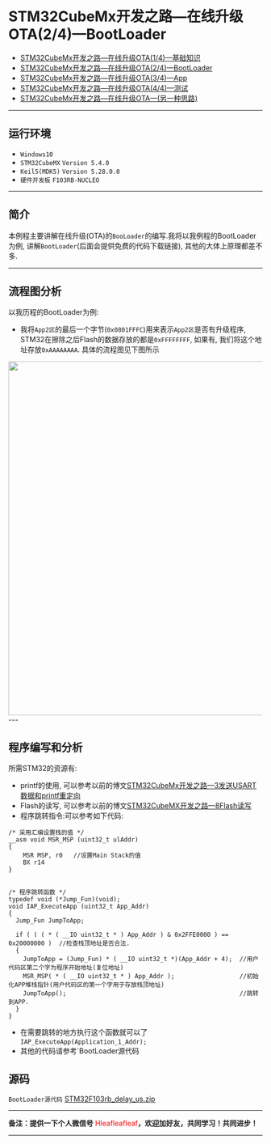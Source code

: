 # STM32CubeMx开发之路—在线升级OTA(2/4)—BootLoader

* [STM32CubeMx开发之路—在线升级OTA(1/4)—基础知识](https://blog.csdn.net/weixin_41294615/article/details/104669663)
* [STM32CubeMx开发之路—在线升级OTA(2/4)—BootLoader](https://blog.csdn.net/weixin_41294615/article/details/104669701)
* [STM32CubeMx开发之路—在线升级OTA(3/4)—App](https://blog.csdn.net/weixin_41294615/article/details/104669732)
* [STM32CubeMx开发之路—在线升级OTA(4/4)—测试](https://blog.csdn.net/weixin_41294615/article/details/104669766)
* [STM32CubeMx开发之路—在线升级OTA—(另一种思路)](https://blog.csdn.net/weixin_41294615/article/details/105122644)

---

## 运行环境

* `Windows10`
* `STM32CubeMX` `Version 5.4.0`
* `Keil5(MDK5)` `Version 5.28.0.0`
* `硬件开发板` `F103RB-NUCLEO`

---

## 简介

本例程主要讲解在线升级(OTA)的`BooLoader`的编写.我将以我例程的BootLoader为例, 讲解`BootLoader`(后面会提供免费的代码下载链接), 其他的大体上原理都差不多.

---

## 流程图分析

以我历程的BootLoader为例:
* 我将`App2区`的最后一个字节(`0x0801FFFC`)用来表示`App2区`是否有升级程序, STM32在擦除之后Flash的数据存放的都是`0xFFFFFFFF`, 如果有, 我们将这个地址存放`0xAAAAAAAA`. 具体的流程图见下图所示

<div align=center><img width="700" src="https://gitee.com/leafguo/leafguo/raw/master/leaf_notes/STM32CubeMX/STM32CubeMx_OTA/image/BootLoader.jpg"/></div>
---

## 程序编写和分析

所需STM32的资源有:
* printf的使用, 可以参考以前的博文[STM32CubeMx开发之路—3发送USART数据和printf重定向](https://blog.csdn.net/weixin_41294615/article/details/86154538)
* Flash的读写, 可以参考以前的博文[STM32CubeMX开发之路—8Flash读写](https://blog.csdn.net/weixin_41294615/article/details/87610039)
* 程序跳转指令:可以参考如下代码:
```
/* 采用汇编设置栈的值 */
__asm void MSR_MSP (uint32_t ulAddr) 
{
    MSR MSP, r0   //设置Main Stack的值
    BX r14
}


/* 程序跳转函数 */
typedef void (*Jump_Fun)(void);
void IAP_ExecuteApp (uint32_t App_Addr)
{
  Jump_Fun JumpToApp;

  if ( ( ( * ( __IO uint32_t * ) App_Addr ) & 0x2FFE0000 ) == 0x20000000 )  //检查栈顶地址是否合法.
  {
    JumpToApp = (Jump_Fun) * ( __IO uint32_t *)(App_Addr + 4);  //用户代码区第二个字为程序开始地址(复位地址)  
    MSR_MSP( * ( __IO uint32_t * ) App_Addr );                  //初始化APP堆栈指针(用户代码区的第一个字用于存放栈顶地址)
    JumpToApp();                                                //跳转到APP.
  }
}
```

* 在需要跳转的地方执行这个函数就可以了`IAP_ExecuteApp(Application_1_Addr);`
* 其他的代码请参考`BootLoader源代码

## 源码

`BootLoader源代码` [STM32F103rb_delay_us.zip](https://gitee.com/leafguo/leafguo/raw/master/leaf_notes/STM32CubeMX/STM32CubeMx_OTA/STM32F103rb_bootloader.zip)

---

**备注：提供一下个人微信号**<font color=#ff0000> Hleafleafleaf</font>**，欢迎加好友，共同学习！共同进步！**

---
